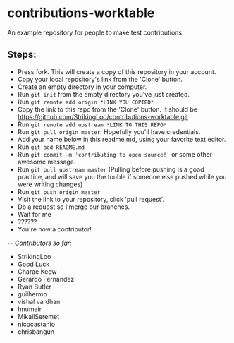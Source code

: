 # contributions-worktable

An example repository for people to make test contributions.

## Steps:

- Press fork. This will create a copy of this repository in your account.
- Copy your local repository's link from the 'Clone' button.
- Create an empty directory in your computer.
- Run `git init` from the empty directory you've just created.
- Run `git remote add origin *LINK YOU COPIED*`
- Copy the link to this repo from the 'Clone' button. It should be https://github.com/StrikingLoo/contributions-worktable.git
- Run `git remote add upstream *LINK TO THIS REPO*`
- Run `git pull origin master`. Hopefully you'll have credentials.
- Add your name below in this readme.md, using your favorite text editor.
- Run `git add README.md`
- Run `git commit -m 'contributing to open source!'` or some other awesome message.
- Run `git pull upstream master` (Pulling before pushing is a good practice, and will save you the touble if someone else pushed while you were writing changes)
- Run `git push origin master`
- Visit the link to your repository, click 'pull request'.
- Do a request so I merge our branches.
- Wait for me
- ??????
- You're now a contributor!

--
_Contributors so far:_

- StrikingLoo
- Good Luck
- Charae Keow
- Gerardo Fernandez
- Ryan Butler
- guilhermo
- vishal vardhan
- hnumair
- MikailSeremet
- nicocastanio
- chrisbangun
